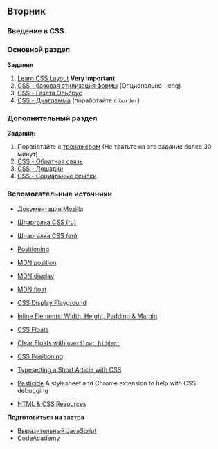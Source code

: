 ## Вторник


### Введение в CSS

### Основной раздел


**Задания**

1. [Learn CSS Layout](http://learnlayout.com) **Very important**
2. [CSS - базовая стилизация формы](../../../../core-css-form-styling) (Опционально - eng)
3. [CSS - Газета Эльбрус](../../../../core-css-newspaper)
4. [CSS - Диаграмма](../../../../core-css-diagramm) (поработайте с `border`)


### Дополнительный раздел

**Задания:**

1. Поработайте с [тренажером](http://flukeout.github.io/) (Не тратьте на это задание более 30 минут)
2. [CSS - Обратная связь](../../../../extra-css-feedback)
3. [CSS - Лошадки](../../../../extra-css-horses)
4. [CSS - Социальные ссылки](../../../../extra-css-social)

### Вспомогательные источники

- [Документация Mozilla](https://developer.mozilla.org/ru/docs/Web/CSS)
- [Шпаргалка CSS (ru)](https://www.exlab.net/files/tools/sheets/css/css.png)
- [Шпаргалка CSS (en)](https://cdn.makeawebsitehub.com/wp-content/uploads/2016/05/css-cheat-sheet-2016-1.jpg)
- [Positioning](https://learn.shayhowe.com/advanced-html-css/detailed-css-positioning/)

- [MDN position](https://developer.mozilla.org/en-US/docs/Web/CSS/position)
- [MDN display](https://developer.mozilla.org/en-US/docs/Web/CSS/display)
- [MDN float](https://developer.mozilla.org/en-US/docs/Web/CSS/float)
- [CSS Display Playground](http://quirksmode.org/css/css2/display.html#link9)
- [Inline Elements: Width, Height, Padding & Margin](http://www.maxdesign.com.au/articles/inline/)
- [CSS Floats](http://alistapart.com/article/css-floats-101)
- [Clear Floats with `overflow: hidden;`](http://colinaarts.com/articles/the-magic-of-overflow-hidden/)
- [CSS Positioning](http://alistapart.com/article/css-positioning-101)
- [Typesetting a Short Article with CSS](https://medium.com/designed-thought/99033116fe92)
- [Pesticide](http://pesticide.io/) A stylesheet and Chrome extension to help with CSS debugging
- [HTML & CSS Resources](../resources/jenmyers_a6bb9ea6233c6c5a9edb.md)


**Подготовиться на завтра**

- [Выразительный JavaScript](https://karmazzin.gitbooks.io/eloquentjavascript_ru/content/)
- [CodeAcademy](https://www.codecademy.com/learn)
